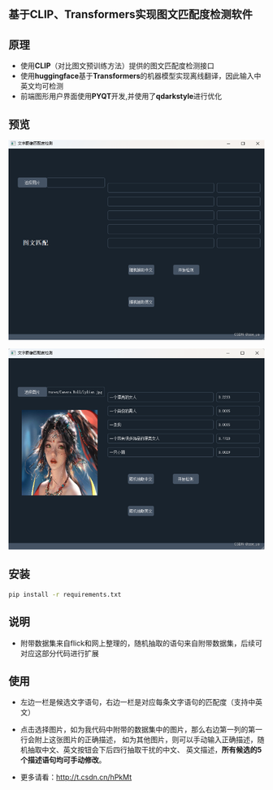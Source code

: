## 基于CLIP、Transformers实现图文匹配度检测软件

## 原理
- 使用**CLIP**（对比图文预训练方法）提供的图文匹配度检测接口
- 使用**huggingface**基于**Transformers**的机器模型实现离线翻译，因此输入中英文均可检测
- 前端图形用户界面使用**PYQT**开发,并使用了**qdarkstyle**进行优化

## 预览
![](./assets/1.png)

![](./assets/2.png)

## 安装
``` bash
pip install -r requirements.txt
```
## 说明
- 附带数据集来自flick和网上整理的，随机抽取的语句来自附带数据集，后续可对应这部分代码进行扩展
## 使用
- 左边一栏是候选文字语句，右边一栏是对应每条文字语句的匹配度（支持中英文）

- 点击选择图片，如为我代码中附带的数据集中的图片，那么右边第一列的第一行会附上这张图片的正确描述，
 如为其他图片，则可以手动输入正确描述，随机抽取中文、英文按钮会下后四行抽取干扰的中文、
英文描述，**所有候选的5个描述语句均可手动修改**。
- 更多请看：http://t.csdn.cn/hPkMt
